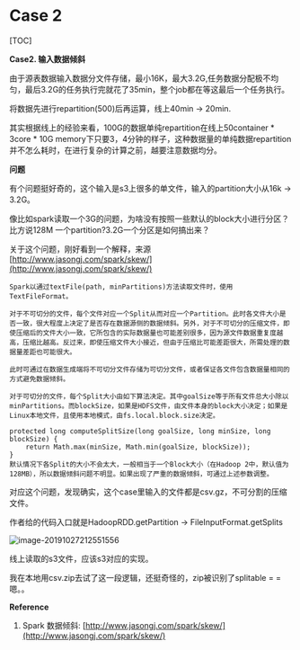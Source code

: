 # Case 2

\[TOC]

**Case2. 输入数据倾斜**

由于源表数据输入数据分文件存储，最小16K，最大3.2G,任务数据分配极不均匀，最后3.2G的任务执行完就花了35min，整个job都在等这最后一个任务执行。

将数据先进行repartition(500)后再运算，线上40min -> 20min.

其实根据线上的经验来看，100G的数据单纯repartition在线上50container \* 3core \* 10G memory下只要3，4分钟的样子，这种数据量的单纯数据repartition并不怎么耗时，在进行复杂的计算之前，越要注意数据均分。

**问题**

有个问题挺好奇的，这个输入是s3上很多的单文件，输入的partition大小从16k -> 3.2G。

像比如spark读取一个3G的问题，为啥没有按照一些默认的block大小进行分区？比方说128M 一个partition?3.2G一个分区是如何搞出来？

关于这个问题，刚好看到一个解释，来源 [http://www.jasongj.com/spark/skew/](http://www.jasongj.com/spark/skew/)

```
Spark以通过textFile(path, minPartitions)方法读取文件时，使用TextFileFormat。

对于不可切分的文件，每个文件对应一个Split从而对应一个Partition。此时各文件大小是否一致，很大程度上决定了是否存在数据源侧的数据倾斜。另外，对于不可切分的压缩文件，即使压缩后的文件大小一致，它所包含的实际数据量也可能差别很多，因为源文件数据重复度越高，压缩比越高。反过来，即使压缩文件大小接近，但由于压缩比可能差距很大，所需处理的数据量差距也可能很大。

此时可通过在数据生成端将不可切分文件存储为可切分文件，或者保证各文件包含数据量相同的方式避免数据倾斜。

对于可切分的文件，每个Split大小由如下算法决定。其中goalSize等于所有文件总大小除以minPartitions。而blockSize，如果是HDFS文件，由文件本身的block大小决定；如果是Linux本地文件，且使用本地模式，由fs.local.block.size决定。

protected long computeSplitSize(long goalSize, long minSize, long blockSize) {
    return Math.max(minSize, Math.min(goalSize, blockSize));
}
默认情况下各Split的大小不会太大，一般相当于一个Block大小（在Hadoop 2中，默认值为128MB），所以数据倾斜问题不明显。如果出现了严重的数据倾斜，可通过上述参数调整。
```

对应这个问题，发现确实，这个case里输入的文件都是csv.gz，不可分割的压缩文件。

作者给的代码入口就是HadoopRDD.getPartition -> FileInputFormat.getSplits

![image-20191027212551556](https://raw.githubusercontent.com/fuqiliang/review/master/big-data/spark/Spark%E4%BB%BB%E5%8A%A1%E4%BC%98%E5%8C%96/pic/case2\_1.png)

线上读取的s3文件，应该s3对应的实现。

我在本地用csv.zip去试了这一段逻辑，还挺奇怪的，zip被识别了splitable = = 嗯。。

**Reference**

1. Spark 数据倾斜: [http://www.jasongj.com/spark/skew/](http://www.jasongj.com/spark/skew/)
